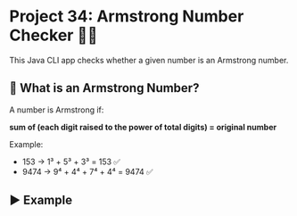 # Project 34: Armstrong Number Checker 💪🔢

This Java CLI app checks whether a given number is an Armstrong number.

## 🧠 What is an Armstrong Number?

A number is Armstrong if:

**sum of (each digit raised to the power of total digits) = original number**

Example:
- 153 → 1³ + 5³ + 3³ = 153 ✅
- 9474 → 9⁴ + 4⁴ + 7⁴ + 4⁴ = 9474 ✅

## ▶️ Example

